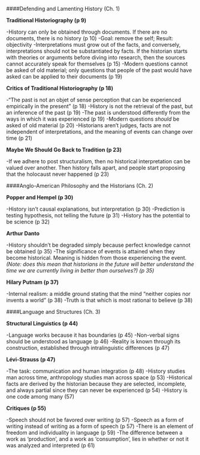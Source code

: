 ####Defending and Lamenting History (Ch. 1)

**Traditional Historiography (p 9)**

-History can only be obtained through documents. If there are no documents, there is no history (p 10)
-Goal: remove the self; Result: objectivity
-Interpretations must grow out of the facts, and conversely, interpretations should not be substantiated by facts. If the historian starts with theories or arguments before diving into research, then the sources cannot accurately speak for themselves (p 15)
-Modern questions cannot be asked of old material; only questions that people of the past would have asked can be applied to their documents (p 19)

**Critics of Traditional Historiography (p 18)**

-“The past is not an objet of sense perception that can be experienced empirically in the present” (p 18)
-History is not the retrieval of the past, but an inference of the past (p 19)
-The past is understood differently from the ways in which it was experienced (p 19)
-Modern questions *should* be asked of old material (p 20)
-Historians aren’t judges, facts are not independent of interpretations, and the meaning of events can change over time (p 21)

**Maybe We Should Go Back to Tradition (p 23)**

-If we adhere to post structuralism, then no historical interpretation can be valued over another. Then history falls apart, and people start proposing that the holocaust never happened (p 23) 

####Anglo-American Philosophy and the Historians (Ch. 2)

**Popper and Hempel (p 30)**

-History isn’t causal explanations, but interpretation (p 30)
-Prediction is testing hypothesis, not telling the future (p 31)
-History has the potential to be science (p 32)

**Arthur Danto**

-History shouldn’t be degraded simply because perfect knowledge cannot be obtained (p 35)
-The significance of events is attained when they become historical. Meaning is hidden from those experiencing the event. *(Note: does this mean that historians in the future will better understand the time we are currently living in better than ourselves?) (p 35)*

**Hilary Putnam (p 37)**

-Internal realism: a middle ground stating that the mind “neither copies nor invents a world” (p 38)
-Truth is that which is most rational to believe (p 38)

####Language and Structures (Ch. 3)

**Structural Linguistics (p 44)**

-Language works because it has boundaries (p 45)
-Non-verbal signs should be understood as language (p 46)
-Reality is known through its construction, established through intralinguistic differences (p 47) 

**Lévi-Strauss (p 47)**

-The task: communication and human integration (p 48)
-History studies man across time, anthropology studies man across space (p 53)
-Historical facts are derived by the historian because they are selected, incomplete, and always partial since they can never be experienced (p 54)
-History is one code among many (57)

**Critiques (p 55)**

-Speech should not be favored over writing (p 57)
-Speech as a form of writing instead of writing as a form of speech (p 57)
-There is an element of freedom and individuality in language (p 59)
-The difference between a work as ‘production’, and a work as ‘consumption’, lies in whether or not it was analyzed and interpreted (p 61)
